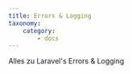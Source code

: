 ```yaml
---
title: Errors & Logging
taxonomy:
    category:
        - docs
---
```


Alles zu Laravel's Errors & Logging